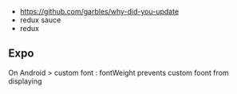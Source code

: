 - https://github.com/garbles/why-did-you-update  
- redux sauce
- redux

## Expo

On Android > custom font : fontWeight prevents custom foont from displaying

